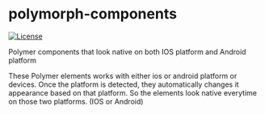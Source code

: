 # polymorph-components

[![License](https://img.shields.io/badge/License-Apache%202.0-blue.svg)](https://opensource.org/licenses/Apache-2.0)

Polymer components that look native on both IOS platform and Android platform

These Polymer elements works with either ios or android platform or devices. Once the platform is detected, they automatically changes it appearance based on that platform. So the elements look native everytime on those two platforms. (IOS or Android)